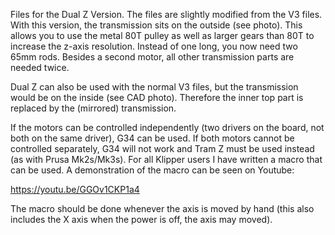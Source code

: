 Files for the Dual Z Version. The files are slightly modified from the V3 files. With this version, the transmission sits on the outside (see photo). This allows you to use the metal 80T pulley as well as larger gears than 80T to increase the z-axis resolution.
Instead of one long, you now need two 65mm rods. Besides a second motor, all other transmission parts are needed twice.

Dual Z can also be used with the normal V3 files, but the transmission would be on the inside (see CAD photo). Therefore the inner top part is replaced by the (mirrored) transmission.

If the motors can be controlled independently (two drivers on the board, not both on the same driver), G34 can be used. If both motors cannot be controlled separately, G34 will not work and Tram Z must be used instead (as with Prusa Mk2s/Mk3s). For all Klipper users I have written a macro that can be used. A demonstration of the macro can be seen on Youtube:

https://youtu.be/GGOv1CKP1a4

The macro should be done whenever the axis is moved by hand (this also includes the X axis when the power is off, the axis may moved).
